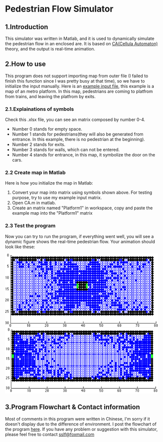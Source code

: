 # Pedestrian Flow Simulator
## 1.Introduction
This simulator was written in Matlab, and it is used to dynamically simulate the pedestrian flow in an enclosed are. It is based on [CA(Cellula Automaton)](https://en.wikipedia.org/wiki/Cellular_automaton) theory, and the output is real-time animation.

## 2.How to use
This program does not support importing map from outer file (I failed to finish this function since I was pretty busy at that time), so we have to initialize the input manually. Here is an [example input file](https://github.com/xwying/Pedestrian_Flow_Simulation/blob/master/Example_Input.xlsx), this example is a map of an metro platform. In this map, pedestrians are coming to platfrom from trains, and leaving the platfrom by exits.

### 2.1.Explainations of symbols
Check this .xlsx file, you can see an matrix composed by number 0-4.
+ Number 0 stands for empty space.
+ Number 1 stands for pedestrians(they will also be generated from entrance. In this example, there is no pedestrian at the beginning).
+ Number 2 stands for exits.
+ Number 3 stands for walls, which can not be entered.
+ Number 4 stands for entrance, in this map, it symbolize the door on the cars.

### 2.2 Create map in Matlab
Here is how you initialize the map in Matlab:
1. Convert your map into matrix using symbols shown above. For testing purpose, try to use my example input matrix.
2. Open CA.m in matlab. 
3. Create an matrix named "Platform1" in workspace, copy and paste the example map into the "Platform1" matrix

### 2.3 Test the program
Now you can try to run the program, if everything went well, you will see a dynamic figure shows the real-time pedestrian flow. Your animation should look like these:

![Picture1](https://github.com/xwying/Pedestrian_Flow_Simulation/blob/master/Example_output/Picture1.png)
![Picture2](https://github.com/xwying/Pedestrian_Flow_Simulation/blob/master/Example_output/Picture2.png)

## 3.Program Flowchart & Contact information
Most of comments in this program were written in Chinese, I'm sorry if it doesn't display due to the difference of environment. I post the flowchart of the program [here](https://github.com/xwying/Pedestrian_Flow_Simulation/blob/master/Flowchart.png). If you have any problem or suggestion with this simulator, please feel free to contact [sslf@foxmail.com](sslf@foxmail.com)
